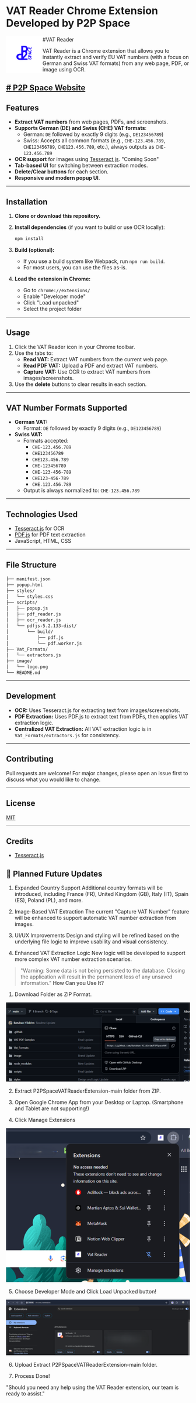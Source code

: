# VAT Reader Chrome Extension Developed by P2P Space

<img src="image\icon.png" alt="P2P Logo" width="100" height="100" align="left"> 

#VAT Reader 

VAT Reader is a Chrome extension that allows you to instantly extract and verify EU VAT numbers (with a focus on German and Swiss VAT formats) from any web page, PDF, or image using OCR.

[# P2P Space Website](https://p2pspace.framer.website/)
---

## Features

- **Extract VAT numbers** from web pages, PDFs, and screenshots.
- **Supports German (DE) and Swiss (CHE) VAT formats**:
  - German: `DE` followed by exactly 9 digits (e.g., `DE123456789`)
  - Swiss: Accepts all common formats (e.g., `CHE-123.456.789`, `CHE123456789`, `CHE123.456.789`, etc.), always outputs as `CHE-123.456.789`
- **OCR support** for images using [Tesseract.js](https://github.com/naptha/tesseract.js). "Coming Soon"
- **Tab-based UI** for switching between extraction modes.
- **Delete/Clear buttons** for each section.
- **Responsive and modern popup UI**.

---

## Installation

1. **Clone or download this repository.**
2. **Install dependencies** (if you want to build or use OCR locally):
    ```sh
    npm install
    ```
3. **Build (optional):**
    - If you use a build system like Webpack, run `npm run build`.
    - For most users, you can use the files as-is.

4. **Load the extension in Chrome:**
    - Go to `chrome://extensions/`
    - Enable "Developer mode"
    - Click "Load unpacked"
    - Select the project folder

---

## Usage

1. Click the VAT Reader icon in your Chrome toolbar.
2. Use the tabs to:
    - **Read VAT:** Extract VAT numbers from the current web page.
    - **Read PDF VAT:** Upload a PDF and extract VAT numbers.
    - **Capture VAT:** Use OCR to extract VAT numbers from images/screenshots.
3. Use the **delete** buttons to clear results in each section.

---

## VAT Number Formats Supported

- **German VAT:**  
  - Format: `DE` followed by exactly 9 digits (e.g., `DE123456789`)
- **Swiss VAT:**  
  - Formats accepted:  
    - `CHE-123.456.789`
    - `CHE123456789`
    - `CHE123.456.789`
    - `CHE-123456789`
    - `CHE-123-456-789`
    - `CHE123-456-789`
    - `CHE.123.456.789`
  - Output is always normalized to: `CHE-123.456.789`

---

## Technologies Used

- [Tesseract.js](https://github.com/naptha/tesseract.js) for OCR
- [PDF.js](https://mozilla.github.io/pdf.js/) for PDF text extraction
- JavaScript, HTML, CSS

---

## File Structure

```
├── manifest.json
├── popup.html
├── styles/
│   └── styles.css
├── scripts/
│   ├── popup.js
│   ├── pdf_reader.js
│   ├── ocr_reader.js
│   └── pdfjs-5.2.133-dist/
│       └── build/
│           ├── pdf.js
│           └── pdf.worker.js
├── Vat_Formats/
│   └── extractors.js
├── image/
│   └── logo.png
└── README.md
```

---

## Development

- **OCR:** Uses Tesseract.js for extracting text from images/screenshots.
- **PDF Extraction:** Uses PDF.js to extract text from PDFs, then applies VAT extraction logic.
- **Centralized VAT Extraction:** All VAT extraction logic is in `Vat_Formats/extractors.js` for consistency.

---

## Contributing

Pull requests are welcome! For major changes, please open an issue first to discuss what you would like to change.

---

## License

[MIT](LICENSE)

---

## Credits

- [Tesseract.js](https://github.com/naptha/tesseract.js)

## 🔧 Planned Future Updates

1) Expanded Country Support
Additional country formats will be introduced, including France (FR), United Kingdom (GB), Italy (IT), Spain (ES), Poland (PL), and more.

2) Image-Based VAT Extraction
The current "Capture VAT Number" feature will be enhanced to support automatic VAT number extraction from images.

3) UI/UX Improvements
Design and styling will be refined based on the underlying file logic to improve usability and visual consistency.

4) Enhanced VAT Extraction Logic
New logic will be developed to support more complex VAT number extraction scenarios.



> "Warning: Some data is not being persisted to the database. Closing the application will result in the permanent loss of any unsaved information."
**How Can you Use It?**

1) Download Folder as ZIP Format.

<img src="image\InstructionImages\InstructionImage1.png" alt="InstructionImage1">

2) Extract P2PSpaceVATReaderExtension-main folder from ZIP.



3) Open Google Chrome App from your Desktop or Laptop. (Smartphone and Tablet are not supporting!)



4) Click Manage Extensions

<img src="image\InstructionImages\InstructionImage2.png" alt="InstructionImage2">

5) Choose Developer Mode and Click Load Unpacked button!

<img src="image\InstructionImages\InstructionImage3.png" alt="InstructionImage3">

6) Upload Extract P2PSpaceVATReaderExtension-main folder. 



7)  Process Done!

"Should you need any help using the VAT Reader extension, our team is ready to assist."
